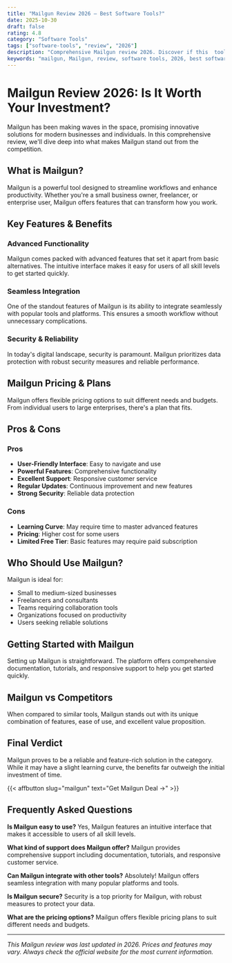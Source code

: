 ```yaml
---
title: "Mailgun Review 2026 – Best Software Tools?"
date: 2025-10-30
draft: false
rating: 4.8
category: "Software Tools"
tags: ["software-tools", "review", "2026"]
description: "Comprehensive Mailgun review 2026. Discover if this  tool is the best choice for your needs."
keywords: "mailgun, Mailgun, review, software tools, 2026, best software tools"
---
```


# Mailgun Review 2026: Is It Worth Your Investment?

Mailgun has been making waves in the  space, promising innovative solutions for modern businesses and individuals. In this comprehensive review, we'll dive deep into what makes Mailgun stand out from the competition.

## What is Mailgun?

Mailgun is a powerful  tool designed to streamline workflows and enhance productivity. Whether you're a small business owner, freelancer, or enterprise user, Mailgun offers features that can transform how you work.

## Key Features & Benefits

### Advanced Functionality
Mailgun comes packed with advanced features that set it apart from basic alternatives. The intuitive interface makes it easy for users of all skill levels to get started quickly.

### Seamless Integration
One of the standout features of Mailgun is its ability to integrate seamlessly with popular tools and platforms. This ensures a smooth workflow without unnecessary complications.

### Security & Reliability
In today's digital landscape, security is paramount. Mailgun prioritizes data protection with robust security measures and reliable performance.

## Mailgun Pricing & Plans

Mailgun offers flexible pricing options to suit different needs and budgets. From individual users to large enterprises, there's a plan that fits.

## Pros & Cons

### Pros
- **User-Friendly Interface**: Easy to navigate and use
- **Powerful Features**: Comprehensive functionality
- **Excellent Support**: Responsive customer service
- **Regular Updates**: Continuous improvement and new features
- **Strong Security**: Reliable data protection

### Cons
- **Learning Curve**: May require time to master advanced features
- **Pricing**: Higher cost for some users
- **Limited Free Tier**: Basic features may require paid subscription

## Who Should Use Mailgun?

Mailgun is ideal for:
- Small to medium-sized businesses
- Freelancers and consultants
- Teams requiring collaboration tools
- Organizations focused on productivity
- Users seeking reliable  solutions

## Getting Started with Mailgun

Setting up Mailgun is straightforward. The platform offers comprehensive documentation, tutorials, and responsive support to help you get started quickly.

## Mailgun vs Competitors

When compared to similar tools, Mailgun stands out with its unique combination of features, ease of use, and excellent value proposition.

## Final Verdict

Mailgun proves to be a reliable and feature-rich solution in the  category. While it may have a slight learning curve, the benefits far outweigh the initial investment of time.

{{< affbutton slug="mailgun" text="Get Mailgun Deal →" >}}

## Frequently Asked Questions

**Is Mailgun easy to use?**
Yes, Mailgun features an intuitive interface that makes it accessible to users of all skill levels.

**What kind of support does Mailgun offer?**
Mailgun provides comprehensive support including documentation, tutorials, and responsive customer service.

**Can Mailgun integrate with other tools?**
Absolutely! Mailgun offers seamless integration with many popular platforms and tools.

**Is Mailgun secure?**
Security is a top priority for Mailgun, with robust measures to protect your data.

**What are the pricing options?**
Mailgun offers flexible pricing plans to suit different needs and budgets.

---

*This Mailgun review was last updated in 2026. Prices and features may vary. Always check the official website for the most current information.*
